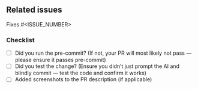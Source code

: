 <!-- Please customize the sections below to describe your changes. Pull requests that don't fill out this template may be closed without further notice. -->

<!-- Link the issue using the "Fixes" keyword. Example: Fixes #1234 -->

## Related issues

Fixes #<ISSUE_NUMBER>

### Checklist

<!-- Complete the checklist below. Replace the dots inside [.] as follows: -->
<!-- [x] done, [ ] not done, [/ ] not applicable -->

- [ ] Did you run the pre-commit? (If not, your PR will most likely not pass — please ensure it passes pre-commit)
- [ ] Did you test the change? (Ensure you didn’t just prompt the AI and blindly commit — test the code and confirm it works)
- [ ] Added screenshots to the PR description (if applicable)

